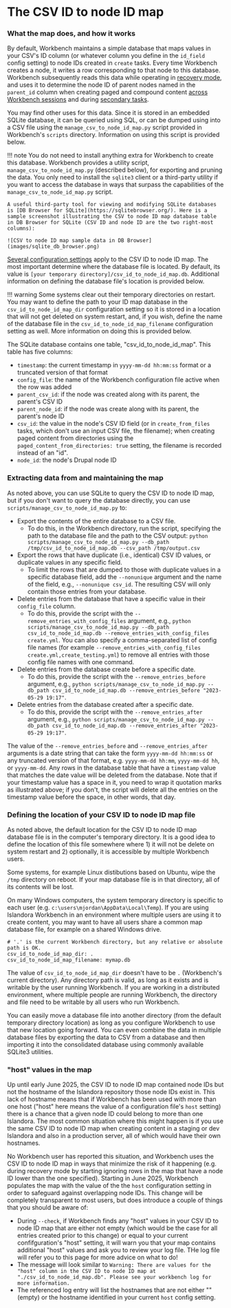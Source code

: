 # The CSV ID to node ID map

### What the map does, and how it works

By default, Workbench maintains a simple database that maps values in your CSV's ID column (or whatever column you define in the `id_field` config setting) to node IDs created in `create` tasks. Every time Workbench creates a node, it writes a row corresponding to that node to this database. Workbench subsequently reads this data while operating in [recovery mode](/islandora_workbench_docs/recovery_mode/), and uses it to determine the node ID of parent nodes named in the `parent_id` column when creating paged and compound content [across Workbench sessions](/islandora_workbench_docs/paged_and_compound/#creating-parentchild-relationships-across-workbench-sessions) and during [secondary tasks](/islandora_workbench_docs/paged_and_compound/#using-a-secondary-task).

You may find other uses for this data. Since it is stored in an embedded SQLite database, it can be queried using SQL, or can be dumped using into a CSV file using the `manage_csv_to_node_id_map.py` script provided in Workbench's `scripts` directory. Information on using this script is provided below.

!!! note
    You do not need to install anything extra for Workbench to create this database. Workbench provides a utility script, `manage_csv_to_node_id_map.py` (described below), for exporting and pruning the data. You only need to install the `sqlite3` client or a third-party utility if you want to access the database in ways that surpass the capabilities of the `manage_csv_to_node_id_map.py` script.

    A useful third-party tool for viewing and modifying SQLite databases is [DB Browser for SQLite](https://sqlitebrowser.org/). Here is a sample screenshot illustrating the CSV to node ID map database table in DB Browser for SQLite (CSV ID and node ID are the two right-most columns):

    ![CSV to node ID map sample data in DB Browser](images/sqlite_db_browser.png)

[Several configuration settings](/islandora_workbench_docs/configuration/#csv-id-to-node-id-map-settings) apply to the CSV ID to node ID map. The most important determine where the database file is located. By default, its value is `[your temporary directory]/csv_id_to_node_id_map.db`. Additional information on defining the database file's location is provided below.

!!! warning
    Some systems clear out their temporary directories on restart. You may want to define the path to your ID map database in the `csv_id_to_node_id_map_dir` configuration setting so it is stored in a location that will not get deleted on system restart, and, if you wish, define the name of the database file in the `csv_id_to_node_id_map_filename` configuration setting as well. More information on doing this is provided below.


The SQLite database contains one table, "csv_id_to_node_id_map". This table has five columns:

* `timestamp`: the current timestamp in `yyyy-mm-dd hh:mm:ss` format or a truncated version of that format
* `config_file`: the name of the Workbench configuration file active when the row was added
* `parent_csv_id`: if the node was created along with its parent, the parent's CSV ID
* `parent_node_id`: if the node was create along with its parent, the parent's node ID
* `csv_id`: the value in the node's CSV ID field (or in `create_from_files` tasks, which don't use an input CSV file, the filename); when creating paged content from directories using the `paged_content_from_directories: true` setting, the filename is recorded instead of an "id".
* `node_id`: the node's Drupal node ID

### Extracting data from and maintaining the map

As noted above, you can use SQLite to query the CSV ID to node ID map, but if you don't want to query the database directly, you can use `scripts/manage_csv_to_node_id_map.py` to:

* Export the contents of the entire database to a CSV file.
    * To do this, in the Workbench directory, run the script, specifying the path to the database file and the path to the CSV output: `python scripts/manage_csv_to_node_id_map.py --db_path /tmp/csv_id_to_node_id_map.db --csv_path /tmp/output.csv`
* Export the rows that have duplicate (i.e., identical) CSV ID values, or duplicate values in any specific field.
    * To limit the rows that are dumped to those with duplicate values in a specific database field, add the `--nonunique` argument and the name of the field, e.g., `--nonunique csv_id`. The resulting CSV will only contain those entries from your database.
* Delete entries from the database that have a specific value in their `config_file` column.
    * To do this, provide the script with the `--remove_entries_with_config_files` argument, e.g., `python scripts/manage_csv_to_node_id_map.py --db_path csv_id_to_node_id_map.db --remove_entries_with_config_files create.yml`. You can also specify a comma-separated list of config file names (for example `--remove_entries_with_config_files create.yml,create_testing.yml`) to remove all entries with those config file names with one command.
* Delete entries from the database create before a specific date.
    * To do this, provide the script with the `--remove_entries_before` argument, e.g., `python scripts/manage_csv_to_node_id_map.py --db_path csv_id_to_node_id_map.db --remove_entries_before "2023-05-29 19:17"`.
* Delete entries from the database created after a specific date.
    * To do this, provide the script with the `--remove_entries_after` argument, e.g., `python scripts/manage_csv_to_node_id_map.py --db_path csv_id_to_node_id_map.db --remove_entries_after "2023-05-29 19:17"`.


The value of the `--remove_entries_before` and `--remove_entries_after` arguments is a date string that can take the form `yyyy-mm-dd hh:mm:ss` or any truncated version of that format, e.g. `yyyy-mm-dd hh:mm`, `yyyy-mm-dd hh`, or `yyyy-mm-dd`. Any rows in the database table that have a `timestamp` value that matches the date value will be deleted from the database. Note that if your timestamp value has a space in it, you need to wrap it quotation marks as illustrated above; if you don't, the script will delete all the entries on the timestamp value before the space, in other words, that day.


### Defining the location of your CSV ID to node ID map file

As noted above, the default location for the CSV ID to node ID map database file is in the computer's temporary directory. It is a good idea to define the location of this file somewhere where 1) it will not be delete on system restart and 2) optionally, it is accessible by multiple Workbench users.

Some systems, for example Linux distibutions based on Ubuntu, wipe the `/tmp` directory on reboot. If your map database file is in that directory, all of its contents will be lost.

On many Windows computers, the system temporary directory is specific to each user (e.g. `c:\users\mjordan\AppData\Local\Temp`). If you are using Islandora Workbench in an environment where multiple users are using it to create content, you may want to have all users share a common map database file, for example on a shared Windows drive.

```
# '.' is the current Workbench directory, but any relative or absolute path is OK.
csv_id_to_node_id_map_dir: .
csv_id_to_node_id_map_filename: mymap.db
```

The value of `csv_id_to_node_id_map_dir` doesn't have to be `.` (Workbench's current directory). Any directory path is valid, as long as it exists and is writable by the user running Workbench. If you are working in a distributed environment, where multiple people are running Workbench, the directory and file need to be writable by all users who run Workbench.

You can easily move a database file into another directory (from the default temporary directory location) as long as you configure Workbench to use that new location going forward. You can even combine the data in multiple database files by exporting the data to CSV from a database and then importing it into the consolidated database using commonly available SQLite3 utilities.

### "host" values in the map

Up until early June 2025, the CSV ID to node ID map contained node IDs but not the hostname of the Islandora repository those node IDs exist in. This lack of hostname means that if Workbench has been used with more than one host ("host" here means the value of a configuration file's `host` setting) there is a chance that a given node ID could belong to more than one Islandora. The most common situation where this might happen is if you use the same CSV ID to node ID map when creating content in a staging or dev Islandora and also in a production server, all of which would have their own hostnames.

No Workbench user has reported this situation, and Workbench uses the CSV ID to node ID map in ways that minimize the risk of it happening (e.g. during recovery mode by starting ignoring rows in the map that have a node ID lower than the one specified). Starting in June 2025, Workbench populates the map with the value of the the `host` configuration setting in order to safeguard against overlapping node IDs. This change will be completely transparent to most users, but does introduce a couple of things that you should be aware of:

- During `--check`, if Workbench finds any "host" values in your CSV ID to node ID map that are either not empty (which would be the case for all entries created prior to this change) or equal to your current confifguration's "host" setting, it will warn you that your map contains additional "host" values and ask you to review your log file. THe log file will refer you to this page for more advice on what to do!
- The message will look similar to `Warning: There are values for the "host" column in the CSV ID to node ID map at "./csv_id_to_node_id_map.db". Please see your workbench log for more information.`
- The referenced log entry will list the hostnames that are not either "" (empty) or the hostname identified in your current `host` config setting.



